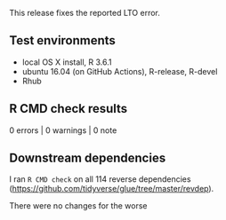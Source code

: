 This release fixes the reported LTO error.

## Test environments
* local OS X install, R 3.6.1
* ubuntu 16.04 (on GitHub Actions), R-release, R-devel
* Rhub

## R CMD check results

0 errors | 0 warnings | 0 note

## Downstream dependencies

I ran `R CMD check` on all 114 reverse dependencies (https://github.com/tidyverse/glue/tree/master/revdep).

There were no changes for the worse
